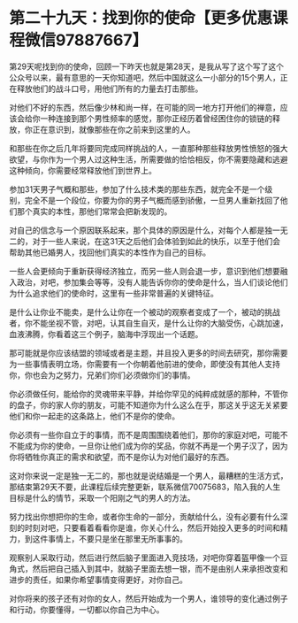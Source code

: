 # 第二十九天：找到你的使命【更多优惠课程微信97887667】

第29天呢找到你的使命，回顾一下昨天也就是第28天，是我从写了这个写了这个公众号以来，最有意思的一天你知道吧，然后中国就这么一小部分的15个男人，正在释放他们的战斗口号，用他们所有的力量去打击那些。

对他们不好的东西，然后像少林和尚一样，在可能的同一地方打开他们的禅意，应该会给你一种连接到那个男性频率的感觉，那你正经历着曾经困住你的锁链的释放，你正在意识到，就像那些在你之前来到这里的人。

和那些在你之后几年将要同完成同样挑战的人，一直那种那些释放男性愤怒的强大欲望，与你作为一个男人过这种生活，所需要做的恰恰相反，你不需要隐藏和逃避这种倾向，你需要经常释放他们到世界上。

参加31天男子气概和那些，参加了什么技术类的那些东西，就完全不是一个级别，完全不是一个段位，你要为你的男子气概而感到骄傲，一旦男人重新找回了他们那个真实的本性，那他们常常会把新发现的。

对自己的信念与一个原因联系起来，那个具体的原因是什么，对每个人都是独一无二的，对于一些人来说，在这31天之后他们会体验到如此的快乐，以至于他们会帮助其他已婚男人，找回他们真实的本性作为自己的目标。

一些人会更倾向于重新获得经济独立，而另一些人则会退一步，意识到他们想要融入政治，对吧，参加集会等等，没有人能告诉你你的使命是什么，当人们谈论他们为什么追求他们的使命时，这里有一些非常普遍的关键特征。

是什么让你业不能卖，是什么让你在一个被动的观察者变成了一个，被动的挑战者，你不能坐视不管，对吧，认其自生自灭，是什么让你的大脑受伤，心跳加速，血液沸腾，你看着这三个例子，脑海中浮现出一个话题。

那可能就是你应该结盟的领域或者是主题，并且投入更多的时间去研究，那你需要为一些事情表明立场，你需要有一个你朝着他前进的使命，即使没有其他人支持你，你也会为之努力，兄弟们你们必须做你们的事情。

你必须做任何，能给你的灵魂带来平静，并给你罕见的纯粹成就感的那种，不管你的盘子，你的家人你的朋友，可能不知道你为什么这么在乎，那这关乎这无关紧要他们和你一起走的这条路上，他们不是你的使命。

你必须有一些你自立于的事情，而不是周围围绕着他们，那你的家庭对吧，可能不不能成为你的使命，一旦你让他们成为你的奖品，你就不再是一个男子汉了，因为你将牺牲你真正的需求和欲望，而不是你认为对他们最好的东西。

这对你来说一定是独一无二的，那也就是说结婚是一个男人，最糟糕的生活方式，那结束第29天不要，此课程后续完整更新，联系微信70075683，陷入我的人生目标是什么的情节，采取一个阳刚之气的男人的方法。

努力找出你想把你的生命，或者你生命的一部分，贡献给什么，没有必要有什么深刻的时刻对吧，只要看着看看你是谁，你关心什么，然后开始投入更多的时间和精力，到这件事情上，不要只是坐在那里无所事事的。

观察别人采取行动，然后进行然后脑子里面进入竞技场，对吧你穿着盔甲像一个豆角式，然后把自己插入到其中，就脑子里面去想一银，而不是由别人来承担改变和进步的责任，如果你希望事情变得更好，对你自己。

对你将来的孩子还有对你的女人，然后开始成为一个男人，谁领导的变化通过例子和行动，你要懂得，一切都以你自己为中心。